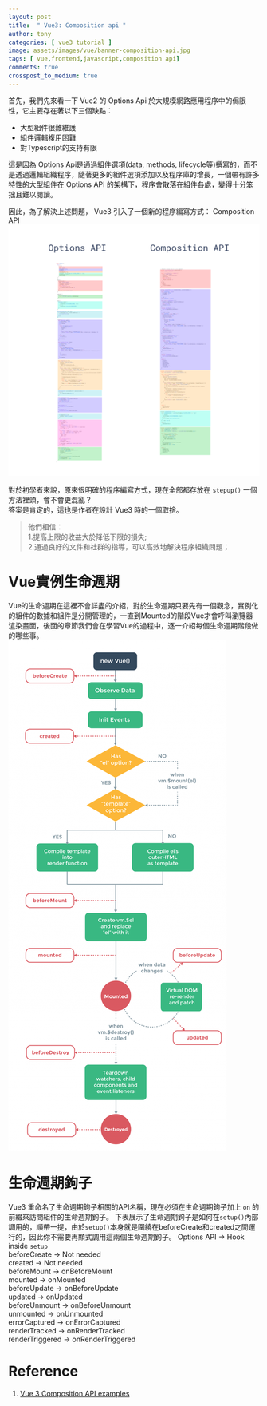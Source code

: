 ```yaml
---
layout: post
title:  " Vue3: Composition api "
author: tony
categories: [ vue3 tutorial ]
image: assets/images/vue/banner-composition-api.jpg
tags: [ vue,frontend,javascript,composition api]
comments: true
crosspost_to_medium: true
---
```

首先，我們先來看一下 Vue2 的 Options Api 於大規模網路應用程序中的侷限性，它主要存在著以下三個缺點：
- 大型組件很難維護
- 組件邏輯複用困難
- 對Typescript的支持有限

這是因為 Options Api是通過組件選項(data, methods, lifecycle等)撰寫的，而不是透過邏輯組織程序，隨著更多的組件選項添加以及程序庫的增長，一個帶有許多特性的大型組件在 Options API 的架構下，程序會散落在組件各處，變得十分笨拙且難以閱讀。

因此，為了解決上述問題， Vue3 引入了一個新的程序編寫方式： Composition API
![comparion-options-composition-api](../../assets/images/vue/comparision-option-api-composition-api.png)

對於初學者來說，原來很明確的程序編寫方式，現在全部都存放在 `stepup()` 一個方法裡頭，會不會更混亂？  
答案是肯定的，這也是作者在設計 Vue3 時的一個取捨。
> 他們相信：  
> 1.提高上限的收益大於降低下限的損失;  
> 2.通過良好的文件和社群的指導，可以高效地解決程序組織問題；

# Vue實例生命週期
Vue的生命週期在這裡不會詳盡的介紹，對於生命週期只要先有一個觀念，實例化的組件的數據和組件是分開管理的，一直到Mounted的階段Vue才會呼叫瀏覽器渲染畫面，後面的章節我們會在學習Vue的過程中，逐一介紹每個生命週期階段做的哪些事。
![lifecycle](../../assets/images/vue/vue-lifecycle.png)
# 生命週期鉤子
Vue3 重命名了生命週期鉤子相關的API名稱，現在必須在生命週期鉤子加上 `on` 的前綴來訪問組件的生命週期鉤子。
下表展示了生命週期鉤子是如何在`setup()`內部調用的，順帶一提，由於`setup()`本身就是圍繞在beforeCreate和created之間運行的，因此你不需要再顯式調用這兩個生命週期鉤子。
Options API	    ->  Hook inside `setup`  
beforeCreate    ->  Not needed  
created	        ->  Not needed  
beforeMount	    ->  onBeforeMount  
mounted	        ->  onMounted  
beforeUpdate    ->  onBeforeUpdate  
updated	        ->  onUpdated  
beforeUnmount   ->  onBeforeUnmount  
unmounted       ->  onUnmounted  
errorCaptured   ->  onErrorCaptured  
renderTracked   ->  onRenderTracked  
renderTriggered ->  onRenderTriggered  

# Reference
1. [Vue 3 Composition API examples](https://github.com/ShetlandJ/Vue3Todo)

